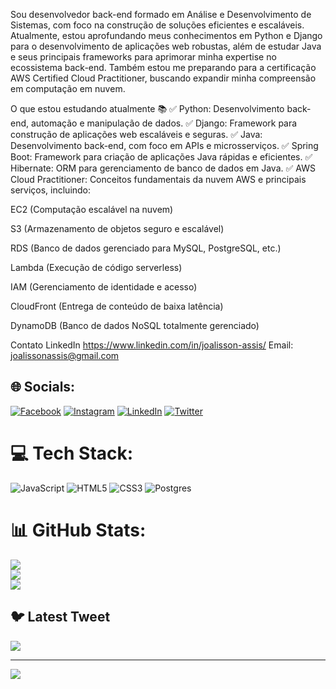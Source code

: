 Sou desenvolvedor back-end formado em Análise e Desenvolvimento de Sistemas, com foco na construção de soluções eficientes e escaláveis. Atualmente, estou aprofundando meus conhecimentos em Python e Django para o desenvolvimento de aplicações web robustas, além de estudar Java e seus principais frameworks para aprimorar minha expertise no ecossistema back-end. Também estou me preparando para a certificação AWS Certified Cloud Practitioner, buscando expandir minha compreensão em computação em nuvem.


O que estou estudando atualmente 📚
✅ Python: Desenvolvimento back-end, automação e manipulação de dados.
✅ Django: Framework para construção de aplicações web escaláveis e seguras.
✅ Java: Desenvolvimento back-end, com foco em APIs e microsserviços.
✅ Spring Boot: Framework para criação de aplicações Java rápidas e eficientes.
✅ Hibernate: ORM para gerenciamento de banco de dados em Java.
✅ AWS Cloud Practitioner: Conceitos fundamentais da nuvem AWS e principais serviços, incluindo:

EC2 (Computação escalável na nuvem)

S3 (Armazenamento de objetos seguro e escalável)

RDS (Banco de dados gerenciado para MySQL, PostgreSQL, etc.)

Lambda (Execução de código serverless)

IAM (Gerenciamento de identidade e acesso)

CloudFront (Entrega de conteúdo de baixa latência)

DynamoDB (Banco de dados NoSQL totalmente gerenciado)

Contato
LinkedIn 
https://www.linkedin.com/in/joalisson-assis/
Email: joalissonassis@gmail.com


## 🌐 Socials:
[![Facebook](https://img.shields.io/badge/Facebook-%231877F2.svg?logo=Facebook&logoColor=white)](https://facebook.com/joalissonassis) [![Instagram](https://img.shields.io/badge/Instagram-%23E4405F.svg?logo=Instagram&logoColor=white)](https://instagram.com/joalisson.assis) [![LinkedIn](https://img.shields.io/badge/LinkedIn-%230077B5.svg?logo=linkedin&logoColor=white)](https://linkedin.com/in/joalisson-assis) [![Twitter](https://img.shields.io/badge/Twitter-%231DA1F2.svg?logo=Twitter&logoColor=white)](https://twitter.com/@joalissonassis) 

# 💻 Tech Stack:
![JavaScript](https://img.shields.io/badge/javascript-%23323330.svg?style=for-the-badge&logo=javascript&logoColor=%23F7DF1E) ![HTML5](https://img.shields.io/badge/html5-%23E34F26.svg?style=for-the-badge&logo=html5&logoColor=white) ![CSS3](https://img.shields.io/badge/css3-%231572B6.svg?style=for-the-badge&logo=css3&logoColor=white) ![Postgres](https://img.shields.io/badge/postgres-%23316192.svg?style=for-the-badge&logo=postgresql&logoColor=white)
# 📊 GitHub Stats:
![](https://github-readme-stats.vercel.app/api?username=joalissonassis&theme=merko&hide_border=false&include_all_commits=true&count_private=true)<br/>
![](https://github-readme-streak-stats.herokuapp.com/?user=joalissonassis&theme=merko&hide_border=false)<br/>
![](https://github-readme-stats.vercel.app/api/top-langs/?username=joalissonassis&theme=merko&hide_border=false&include_all_commits=true&count_private=true&layout=compact)

## 🐦 Latest Tweet
[![](https://gtce.itsvg.in/api?username=@joalissonassis)](https://github.com/VishwaGauravIn/github-twitter-card-embed)

---
[![](https://visitcount.itsvg.in/api?id=joalissonassis&icon=2&color=0)](https://visitcount.itsvg.in)

<!-- Proudly created with GPRM ( https://gprm.itsvg.in ) -->
